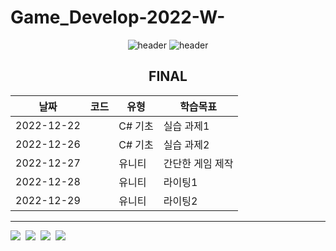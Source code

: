 # Game_Develop-2022-W-



<div align="center">
  
![header](https://capsule-render.vercel.app/api?type=rect&height=250&color=auto&text=Game%20Development&fontColor=ffffff)
![header](https://capsule-render.vercel.app/api?type=rect&height=50&color=ebf3f5&text=2022학년도%20겨울학기&fontColor=000000&fontSize=20)


FINAL
 ---
|날짜|코드|유형|학습목표|
|------|---|----|----|
|2022-12-22|[](https://github.com/swimmin99/Data_Structure/blob/main/04_List/List1.c)|C# 기초|실습 과제1|
|2022-12-26|[](https://github.com/swimmin99/Data_Structure/blob/main/04_List/List1.c)|C# 기초|실습 과제2|
|2022-12-27||유니티|간단한 게임 제작|
|2022-12-28||유니티|라이팅1|
|2022-12-29||유니티|라이팅2|


</div>


[^1]:


---
<p align = "left">
<img src="https://img.shields.io/badge/Visual-Studio-5C2D91?style=flat-square&logo=Visual-Studio&logoColor=white"/></a>&nbsp
<img src="https://img.shields.io/badge/C-A8B9CC?style=flat-square&logo=C%2B%2B&logoColor=white"/></a>&nbsp
<img src="https://img.shields.io/badge/Markdown-000000?style=flat-square&logo=Markdown&logoColor=white"/></a>&nbsp
<img src="https://img.shields.io/badge/HTML5-E34F26?style=flat-square&logo=HTML5&logoColor=white"/></a>&nbsp<br>
</p>
